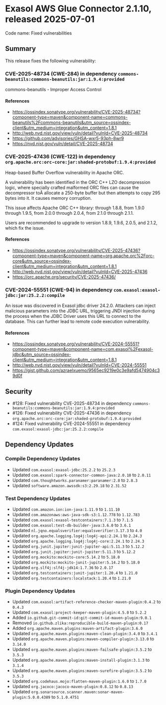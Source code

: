 # Exasol AWS Glue Connector 2.1.10, released 2025-07-01

Code name: Fixed vulnerabilities

## Summary

This release fixes the following vulnerability:

### CVE-2025-48734 (CWE-284) in dependency `commons-beanutils:commons-beanutils:jar:1.9.4:provided`
commons-beanutils - Improper Access Control
#### References
* https://ossindex.sonatype.org/vulnerability/CVE-2025-48734?component-type=maven&component-name=commons-beanutils%2Fcommons-beanutils&utm_source=ossindex-client&utm_medium=integration&utm_content=1.8.1
* http://web.nvd.nist.gov/view/vuln/detail?vulnId=CVE-2025-48734
* https://github.com/advisories/GHSA-wxr5-93ph-8wr9
* https://nvd.nist.gov/vuln/detail/CVE-2025-48734

### CVE-2025-47436 (CWE-122) in dependency `org.apache.orc:orc-core:jar:shaded-protobuf:1.9.4:provided`
Heap-based Buffer Overflow vulnerability in Apache ORC.

A vulnerability has been identified in the ORC C++ LZO decompression logic, where specially crafted malformed ORC files can cause the decompressor toÂ allocate a 250-byte buffer but then attempts to copy 295 bytes into it. It causes memory corruption.

This issue affects Apache ORC C++ library: through 1.8.8, from 1.9.0 through 1.9.5, from 2.0.0 through 2.0.4, from 2.1.0 through 2.1.1.

Users are recommended to upgrade to version 1.8.9, 1.9.6, 2.0.5, and 2.1.2, which fix the issue.

#### References
* https://ossindex.sonatype.org/vulnerability/CVE-2025-47436?component-type=maven&component-name=org.apache.orc%2Forc-core&utm_source=ossindex-client&utm_medium=integration&utm_content=1.8.1
* http://web.nvd.nist.gov/view/vuln/detail?vulnId=CVE-2025-47436
* https://orc.apache.org/security/CVE-2025-47436/

### CVE-2024-55551 (CWE-94) in dependency `com.exasol:exasol-jdbc:jar:25.2.2:compile`
An issue was discovered in Exasol jdbc driver 24.2.0. Attackers can inject malicious parameters into the JDBC URL, triggering JNDI injection during the process when the JDBC Driver uses this URL to connect to the database. This can further lead to remote code execution vulnerability.
#### References
* https://ossindex.sonatype.org/vulnerability/CVE-2024-55551?component-type=maven&component-name=com.exasol%2Fexasol-jdbc&utm_source=ossindex-client&utm_medium=integration&utm_content=1.8.1
* http://web.nvd.nist.gov/view/vuln/detail?vulnId=CVE-2024-55551
* https://gist.github.com/azraelxuemo/9565ec9219e0c3e9afd5474904c39d0f

## Security

* #128: Fixed vulnerability CVE-2025-48734 in dependency `commons-beanutils:commons-beanutils:jar:1.9.4:provided`
* #126: Fixed vulnerability CVE-2025-47436 in dependency `org.apache.orc:orc-core:jar:shaded-protobuf:1.9.4:provided`
* #124: Fixed vulnerability CVE-2024-55551 in dependency `com.exasol:exasol-jdbc:jar:25.2.2:compile`

## Dependency Updates

### Compile Dependency Updates

* Updated `com.exasol:exasol-jdbc:25.2.2` to `25.2.3`
* Updated `com.exasol:spark-connector-common-java:2.0.10` to `2.0.11`
* Updated `com.thoughtworks.paranamer:paranamer:2.8` to `2.8.3`
* Updated `software.amazon.awssdk:s3:2.29.18` to `2.31.52`

### Test Dependency Updates

* Updated `com.amazon.ion:ion-java:1.11.9` to `1.11.10`
* Updated `com.amazonaws:aws-java-sdk-s3:1.12.778` to `1.12.783`
* Updated `com.exasol:exasol-testcontainers:7.1.3` to `7.1.5`
* Updated `com.exasol:test-db-builder-java:3.6.0` to `3.6.1`
* Updated `nl.jqno.equalsverifier:equalsverifier:3.17.3` to `4.0`
* Updated `org.apache.logging.log4j:log4j-api:2.24.1` to `2.24.3`
* Updated `org.apache.logging.log4j:log4j-core:2.24.1` to `2.24.3`
* Updated `org.junit.jupiter:junit-jupiter-api:5.11.3` to `5.12.2`
* Updated `org.junit.jupiter:junit-jupiter:5.11.3` to `5.12.2`
* Updated `org.mockito:mockito-core:5.14.2` to `5.18.0`
* Updated `org.mockito:mockito-junit-jupiter:5.14.2` to `5.18.0`
* Updated `org.slf4j:slf4j-jdk14:1.7.36` to `2.0.17`
* Updated `org.testcontainers:junit-jupiter:1.20.4` to `1.21.0`
* Updated `org.testcontainers:localstack:1.20.4` to `1.21.0`

### Plugin Dependency Updates

* Updated `com.exasol:artifact-reference-checker-maven-plugin:0.4.2` to `0.4.3`
* Updated `com.exasol:project-keeper-maven-plugin:4.5.0` to `5.2.2`
* Added `io.github.git-commit-id:git-commit-id-maven-plugin:9.0.1`
* Removed `io.github.zlika:reproducible-build-maven-plugin:0.17`
* Added `org.apache.maven.plugins:maven-artifact-plugin:3.6.0`
* Updated `org.apache.maven.plugins:maven-clean-plugin:3.4.0` to `3.4.1`
* Updated `org.apache.maven.plugins:maven-compiler-plugin:3.13.0` to `3.14.0`
* Updated `org.apache.maven.plugins:maven-failsafe-plugin:3.5.2` to `3.5.3`
* Updated `org.apache.maven.plugins:maven-install-plugin:3.1.3` to `3.1.4`
* Updated `org.apache.maven.plugins:maven-surefire-plugin:3.5.2` to `3.5.3`
* Updated `org.codehaus.mojo:flatten-maven-plugin:1.6.0` to `1.7.0`
* Updated `org.jacoco:jacoco-maven-plugin:0.8.12` to `0.8.13`
* Updated `org.sonarsource.scanner.maven:sonar-maven-plugin:5.0.0.4389` to `5.1.0.4751`
